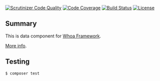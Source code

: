 [![Scrutinizer Code Quality](https://scrutinizer-ci.com/g/whoa-php/data/badges/quality-score.png?b=master)](https://scrutinizer-ci.com/g/whoa-php/data/?branch=master)
[![Code Coverage](https://scrutinizer-ci.com/g/whoa-php/data/badges/coverage.png?b=master)](https://scrutinizer-ci.com/g/whoa-php/data/?branch=master)
[![Build Status](https://travis-ci.org/whoa-php/data.svg?branch=master)](https://travis-ci.org/whoa-php/data)
[![License](https://img.shields.io/github/license/whoa-php/data.svg)](https://packagist.org/packages/whoa-php/data)

## Summary

This is data component for [Whoa Framework](https://github.com/whoa-php/data).

[More info](https://github.com/whoa-php/data).

## Testing

```bash
$ composer test
```

